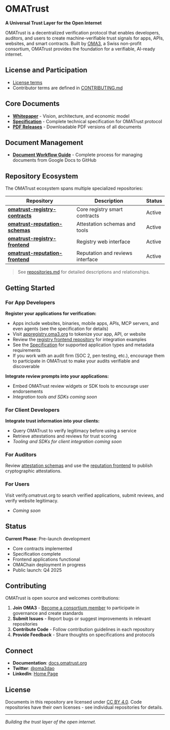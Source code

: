 # OMATrust

**A Universal Trust Layer for the Open Internet**

OMATrust is a decentralized verification protocol that enables developers, auditors, and users to create machine-verifiable trust signals for apps, APIs, websites, and smart contracts. Built by [OMA3](https://oma3.org), a Swiss non-profit consortium, OMATrust provides the foundation for a verifiable, AI-ready internet.

## License and Participation

- [License terms](./LICENSE)
- Contributor terms are defined in [CONTRIBUTING.md](./CONTRIBUTING.md)

## Core Documents

- **[Whitepaper](./whitepaper.md)** - Vision, architecture, and economic model
- **[Specification](./specification.md)** - Complete technical specification for OMATrust protocol
- **[PDF Releases](./releases/)** - Downloadable PDF versions of all documents

## Document Management

- **[Document Workflow Guide](./DOCUMENT_WORKFLOW.md)** - Complete process for managing documents from Google Docs to GitHub

## Repository Ecosystem

The OMATrust ecosystem spans multiple specialized repositories:

| Repository | Description | Status |
|------------|-------------|---------|
| **[omatrust-registry-contracts](https://github.com/oma3dao/app-registry-evm-solidity)** | Core registry smart contracts | Active |
| **[omatrust-reputation-schemas](https://github.com/oma3dao/rep-attestation-tools-evm-solidity)** | Attestation schemas and tools | Active |
| **[omatrust-registry-frontend](https://github.com/oma3dao/app-registry-frontend)** | Registry web interface | Active |
| **[omatrust-reputation-frontend](https://github.com/oma3dao/rep-attestation-frontend)** | Reputation and reviews interface | Active |

> See [repositories.md](./repositories.md) for detailed descriptions and relationships.

## Getting Started

### For App Developers
**Register your applications for verification:**
- Apps include websites, binaries, mobile apps, APIs, MCP servers, and even agents (see the specification for details)
- Visit [appregistry.oma3.org](https://appregistry.oma3.org) to tokenize your app, API, or website
- Review the [registry frontend repository](https://github.com/oma3dao/app-registry-frontend) for integration examples
- See the [Specification](./specification.md) for supported application types and metadata requirements
- If you work with an audit firm (SOC 2, pen testing, etc.), encourage them to participate in OMATrust to make your audits verifiable and discoverable

**Integrate review prompts into your applications:**
- Embed OMATrust review widgets or SDK tools to encourage user endorsements
- *Integration tools and SDKs coming soon*

### For Client Developers  
**Integrate trust information into your clients:**
- Query OMATrust to verify legitimacy before using a service
- Retrieve attestations and reviews for trust scoring
- *Tooling and SDKs for client integration coming soon*

### For Auditors
Review [attestation schemas](https://github.com/oma3dao/rep-attestation-tools-evm-solidity/tree/main/schemas-json) and use the [reputation frontend](https://github.com/oma3dao/rep-attestation-frontend) to publish cryptographic attestations.

### For Users  
Visit verify.omatrust.org to search verified applications, submit reviews, and verify website legitimacy.
- *Coming soon*

## Status

**Current Phase**: Pre-launch development
- Core contracts implemented
- Specification complete
- Frontend applications functional
- OMAChain deployment in progress
- Public launch: Q4 2025

## Contributing

OMATrust is open source and welcomes contributions:

1. **Join OMA3** - [Become a consortium member](https://oma3.org/join) to participate in governance and create standards
2. **Submit Issues** - Report bugs or suggest improvements in relevant repositories  
3. **Contribute Code** - Follow contribution guidelines in each repository
4. **Provide Feedback** - Share thoughts on specifications and protocols

## Connect

- **Documentation**: [docs.omatrust.org](https://docs.oma3.org)
- **Twitter**: [@oma3dao](https://twitter.com/oma3dao)
- **LinkedIn**: [Home Page](https://www.linkedin.com/company/oma3/)

## License

Documents in this repository are licensed under [CC BY 4.0](https://creativecommons.org/licenses/by/4.0/).
Code repositories have their own licenses - see individual repositories for details.

---

*Building the trust layer of the open internet.*